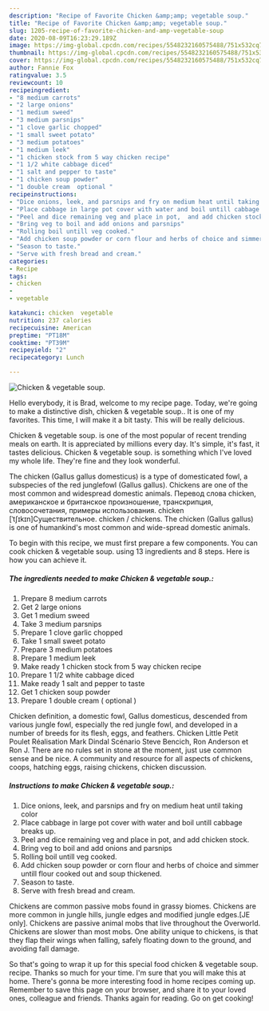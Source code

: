 ```yaml
---
description: "Recipe of Favorite Chicken &amp;amp; vegetable soup."
title: "Recipe of Favorite Chicken &amp;amp; vegetable soup."
slug: 1205-recipe-of-favorite-chicken-and-amp-vegetable-soup
date: 2020-08-09T16:23:29.189Z
image: https://img-global.cpcdn.com/recipes/5548232160575488/751x532cq70/chicken-vegetable-soup-recipe-main-photo.jpg
thumbnail: https://img-global.cpcdn.com/recipes/5548232160575488/751x532cq70/chicken-vegetable-soup-recipe-main-photo.jpg
cover: https://img-global.cpcdn.com/recipes/5548232160575488/751x532cq70/chicken-vegetable-soup-recipe-main-photo.jpg
author: Fannie Fox
ratingvalue: 3.5
reviewcount: 10
recipeingredient:
- "8 medium carrots"
- "2 large onions"
- "1 medium sweed"
- "3 medium parsnips"
- "1 clove garlic chopped"
- "1 small sweet potato"
- "3 medium potatoes"
- "1 medium leek"
- "1 chicken stock from 5 way chicken recipe"
- "1 1/2 white cabbage diced"
- "1 salt and pepper to taste"
- "1 chicken soup powder"
- "1 double cream  optional "
recipeinstructions:
- "Dice onions, leek, and parsnips and fry on medium heat until taking color"
- "Place cabbage in large pot cover with water and boil untill cabbage breaks up."
- "Peel and dice remaining veg and place in pot,  and add chicken stock."
- "Bring veg to boil and add onions and parsnips"
- "Rolling boil untill veg cooked."
- "Add chicken soup powder or corn flour and herbs of choice and simmer untill flour cooked out and soup thickened."
- "Season to taste."
- "Serve with fresh bread and cream."
categories:
- Recipe
tags:
- chicken
- 
- vegetable

katakunci: chicken  vegetable 
nutrition: 237 calories
recipecuisine: American
preptime: "PT18M"
cooktime: "PT39M"
recipeyield: "2"
recipecategory: Lunch

---
```



![Chicken &amp; vegetable soup.](https://img-global.cpcdn.com/recipes/5548232160575488/751x532cq70/chicken-vegetable-soup-recipe-main-photo.jpg)

Hello everybody, it is Brad, welcome to my recipe page. Today, we're going to make a distinctive dish, chicken &amp; vegetable soup.. It is one of my favorites. This time, I will make it a bit tasty. This will be really delicious.

Chicken &amp; vegetable soup. is one of the most popular of recent trending meals on earth. It is appreciated by millions every day. It's simple, it's fast, it tastes delicious. Chicken &amp; vegetable soup. is something which I've loved my whole life. They're fine and they look wonderful.

The chicken (Gallus gallus domesticus) is a type of domesticated fowl, a subspecies of the red junglefowl (Gallus gallus). Chickens are one of the most common and widespread domestic animals. Перевод слова chicken, американское и британское произношение, транскрипция, словосочетания, примеры использования. chicken [ˈtʃɪkɪn]Существительное. chicken / chickens. The chicken (Gallus gallus) is one of humankind&#39;s most common and wide-spread domestic animals.


To begin with this recipe, we must first prepare a few components. You can cook chicken &amp; vegetable soup. using 13 ingredients and 8 steps. Here is how you can achieve it.

<!--inarticleads1-->

##### The ingredients needed to make Chicken &amp; vegetable soup.:

1. Prepare 8 medium carrots
1. Get 2 large onions
1. Get 1 medium sweed
1. Take 3 medium parsnips
1. Prepare 1 clove garlic chopped
1. Take 1 small sweet potato
1. Prepare 3 medium potatoes
1. Prepare 1 medium leek
1. Make ready 1 chicken stock from 5 way chicken recipe
1. Prepare 1 1/2 white cabbage diced
1. Make ready 1 salt and pepper to taste
1. Get 1 chicken soup powder
1. Prepare 1 double cream ( optional )


Chicken definition, a domestic fowl, Gallus domesticus, descended from various jungle fowl, especially the red jungle fowl, and developed in a number of breeds for its flesh, eggs, and feathers. Chicken Little Petit Poulet Réalisation Mark Dindal Scénario Steve Bencich, Ron Anderson et Ron J. There are no rules set in stone at the moment, just use common sense and be nice. A community and resource for all aspects of chickens, coops, hatching eggs, raising chickens, chicken discussion. 

<!--inarticleads2-->

##### Instructions to make Chicken &amp; vegetable soup.:

1. Dice onions, leek, and parsnips and fry on medium heat until taking color
1. Place cabbage in large pot cover with water and boil untill cabbage breaks up.
1. Peel and dice remaining veg and place in pot,  and add chicken stock.
1. Bring veg to boil and add onions and parsnips
1. Rolling boil untill veg cooked.
1. Add chicken soup powder or corn flour and herbs of choice and simmer untill flour cooked out and soup thickened.
1. Season to taste.
1. Serve with fresh bread and cream.


Chickens are common passive mobs found in grassy biomes. Chickens are more common in jungle hills, jungle edges and modified jungle edges.‌[JE only]. Chickens are passive animal mobs that live throughout the Overworld. Chickens are slower than most mobs. One ability unique to chickens, is that they flap their wings when falling, safely floating down to the ground, and avoiding fall damage. 

So that's going to wrap it up for this special food chicken &amp; vegetable soup. recipe. Thanks so much for your time. I'm sure that you will make this at home. There's gonna be more interesting food in home recipes coming up. Remember to save this page on your browser, and share it to your loved ones, colleague and friends. Thanks again for reading. Go on get cooking!
